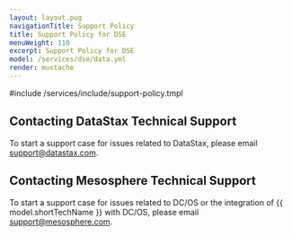 ```yaml
---
layout: layout.pug
navigationTitle: Support Policy
title: Support Policy for DSE
menuWeight: 110
excerpt: Support Policy for DSE
model: /services/dse/data.yml
render: mustache
---
```


#include /services/include/support-policy.tmpl


## Contacting DataStax Technical Support
To start a support case for issues related to DataStax, please email support@datastax.com.

## Contacting Mesosphere Technical Support
To start a support case for issues related to DC/OS or the integration of {{ model.shortTechName }} with DC/OS, please email support@mesosphere.com.
